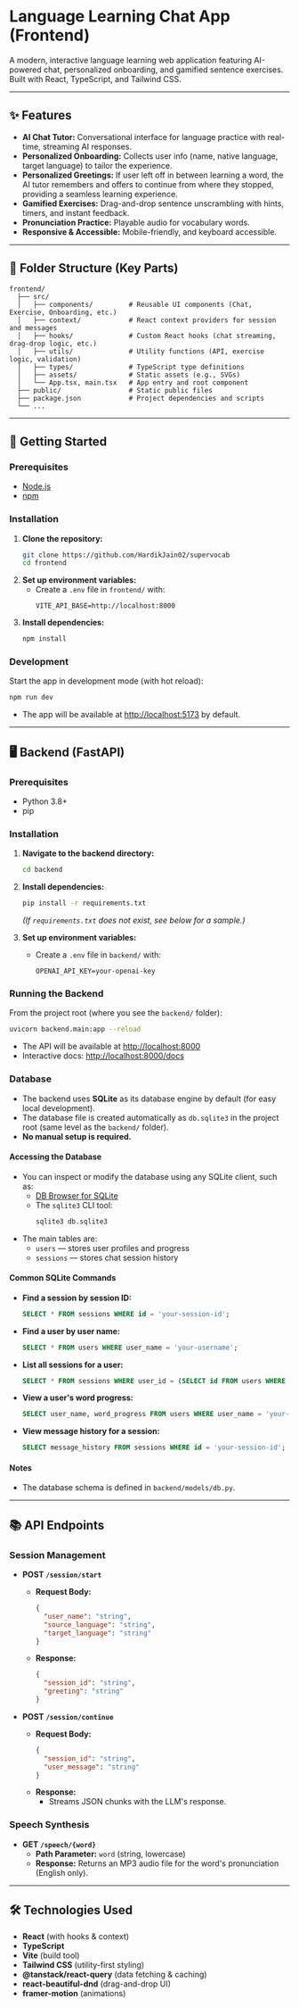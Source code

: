 # Language Learning Chat App (Frontend)

A modern, interactive language learning web application featuring AI-powered chat, personalized onboarding, and gamified sentence exercises. Built with React, TypeScript, and Tailwind CSS.

---

## ✨ Features

- **AI Chat Tutor:** Conversational interface for language practice with real-time, streaming AI responses.
- **Personalized Onboarding:** Collects user info (name, native language, target language) to tailor the experience.
- **Personalized Greetings:** If user left off in between learning a word, the AI tutor remembers and offers to continue from where they stopped, providing a seamless learning experience.
- **Gamified Exercises:** Drag-and-drop sentence unscrambling with hints, timers, and instant feedback.
- **Pronunciation Practice:** Playable audio for vocabulary words.
- **Responsive & Accessible:** Mobile-friendly, and keyboard accessible.

---

## 📁 Folder Structure (Key Parts)

```
frontend/
  ├── src/
  │   ├── components/         # Reusable UI components (Chat, Exercise, Onboarding, etc.)
  │   ├── context/            # React context providers for session and messages
  │   ├── hooks/              # Custom React hooks (chat streaming, drag-drop logic, etc.)
  │   ├── utils/              # Utility functions (API, exercise logic, validation)
  │   ├── types/              # TypeScript type definitions
  │   ├── assets/             # Static assets (e.g., SVGs)
  │   └── App.tsx, main.tsx   # App entry and root component
  ├── public/                 # Static public files
  ├── package.json            # Project dependencies and scripts
  └── ...
```

---

## 🚀 Getting Started

### Prerequisites
- [Node.js](https://nodejs.org/)
- [npm](https://www.npmjs.com/)

### Installation
1. **Clone the repository:**
   ```bash
   git clone https://github.com/HardikJain02/supervocab
   cd frontend
   ```
2. **Set up environment variables:**
   - Create a `.env` file in `frontend/` with:
     ```env
     VITE_API_BASE=http://localhost:8000
     
3. **Install dependencies:**
   ```bash
   npm install
   ```

### Development
Start the app in development mode (with hot reload):
```bash
npm run dev
```
- The app will be available at [http://localhost:5173](http://localhost:5173) by default.

---

## 🖥️ Backend (FastAPI)

### Prerequisites
- Python 3.8+
- pip

### Installation
1. **Navigate to the backend directory:**
   ```bash
   cd backend
   ```
2. **Install dependencies:**
   ```bash
   pip install -r requirements.txt
   ```
   *(If `requirements.txt` does not exist, see below for a sample.)*

3. **Set up environment variables:**
   - Create a `.env` file in `backend/` with:
     ```env
     OPENAI_API_KEY=your-openai-key
     ```

### Running the Backend
From the project root (where you see the `backend/` folder):
```bash
uvicorn backend.main:app --reload
```
- The API will be available at [http://localhost:8000](http://localhost:8000)
- Interactive docs: [http://localhost:8000/docs](http://localhost:8000/docs)

### Database

- The backend uses **SQLite** as its database engine by default (for easy local development).
- The database file is created automatically as `db.sqlite3` in the project root (same level as the `backend/` folder).
- **No manual setup is required.**

#### Accessing the Database
- You can inspect or modify the database using any SQLite client, such as:
  - [DB Browser for SQLite](https://sqlitebrowser.org/)
  - The `sqlite3` CLI tool:
    ```bash
    sqlite3 db.sqlite3
    ```
- The main tables are:
  - `users` — stores user profiles and progress
  - `sessions` — stores chat session history

#### Common SQLite Commands

- **Find a session by session ID:**
  ```sql
  SELECT * FROM sessions WHERE id = 'your-session-id';
  ```

- **Find a user by user name:**
  ```sql
  SELECT * FROM users WHERE user_name = 'your-username';
  ```

- **List all sessions for a user:**
  ```sql
  SELECT * FROM sessions WHERE user_id = (SELECT id FROM users WHERE user_name = 'your-username');
  ```

- **View a user's word progress:**
  ```sql
  SELECT user_name, word_progress FROM users WHERE user_name = 'your-username';
  ```

- **View message history for a session:**
  ```sql
  SELECT message_history FROM sessions WHERE id = 'your-session-id';
  ```

#### Notes
- The database schema is defined in `backend/models/db.py`.

---

## 📚 API Endpoints

### Session Management
- **POST `/session/start`**
  - **Request Body:**
    ```json
    {
      "user_name": "string",
      "source_language": "string",
      "target_language": "string"
    }
    ```
  - **Response:**
    ```json
    {
      "session_id": "string",
      "greeting": "string"
    }
    ```

- **POST `/session/continue`**
  - **Request Body:**
    ```json
    {
      "session_id": "string",
      "user_message": "string"
    }
    ```
  - **Response:**
    - Streams JSON chunks with the LLM's response.

### Speech Synthesis
- **GET `/speech/{word}`**
  - **Path Parameter:** `word` (string, lowercase)
  - **Response:** Returns an MP3 audio file for the word's pronunciation (English only).

---

## 🛠️ Technologies Used
- **React** (with hooks & context)
- **TypeScript**
- **Vite** (build tool)
- **Tailwind CSS** (utility-first styling)
- **@tanstack/react-query** (data fetching & caching)
- **react-beautiful-dnd** (drag-and-drop UI)
- **framer-motion** (animations)


